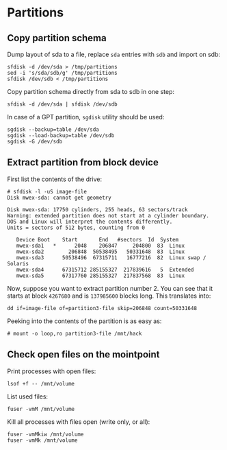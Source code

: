 # Partitions

## Copy partition schema

Dump layout of sda to a file, replace `sda` entries with `sdb` and
import on sdb:

```
sfdisk -d /dev/sda > /tmp/partitions
sed -i 's/sda/sdb/g' /tmp/partitions
sfdisk /dev/sdb < /tmp/partitions
```

Copy partition schema directly from sda to sdb in one step:

```
sfdisk -d /dev/sda | sfdisk /dev/sdb
```

In case of a GPT partition, `sgdisk` utility should be used:

```
sgdisk --backup=table /dev/sda
sgdisk --load-backup=table /dev/sdb
sgdisk -G /dev/sdb
```

## Extract partition from block device

First list the contents of the drive:
```
# sfdisk -l -uS image-file
Disk mwex-sda: cannot get geometry

Disk mwex-sda: 17750 cylinders, 255 heads, 63 sectors/track
Warning: extended partition does not start at a cylinder boundary.
DOS and Linux will interpret the contents differently.
Units = sectors of 512 bytes, counting from 0

   Device Boot    Start       End   #sectors  Id  System
   mwex-sda1   *      2048    206847     204800  83  Linux
   mwex-sda2        206848  50538495   50331648  83  Linux
   mwex-sda3      50538496  67315711   16777216  82  Linux swap / Solaris
   mwex-sda4      67315712 285155327  217839616   5  Extended
   mwex-sda5      67317760 285155327  217837568  83  Linux
```

Now, suppose you want to extract partition number 2. You can see that it
starts at block `4267680` and is `137985600` blocks long. This translates
into:

```
dd if=image-file of=partition3-file skip=206848 count=50331648
```

Peeking into the contents of the partition is as easy as:

```
# mount -o loop,ro partition3-file /mnt/hack
```

## Check open files on the mointpoint

Print processes with open files:

```
lsof +f -- /mnt/volume
```

List used files:

```
fuser -vmM /mnt/volume
```

Kill all processes with files open (write only, or all):

```
fuser -vmMkiw /mnt/volume
fuser -vmMk /mnt/volume
```
